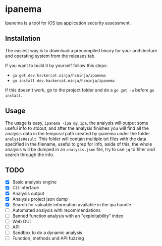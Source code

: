 # ipanema

Ipanema is a tool for iOS ipa application security assessment.

## Installation

The easiest way is to download a precompiled binary for your architecture and operating system from the releases tab.

If you want to build it by yourself follow this steps:

* `go get dev.hackercat.ninja/hcninja/ipanema`
* `go install dev.hackercat.ninja/hcninja/ipanema`

If this doesn't work, go to the project folder and do a `go get -u` before `go install`.

## Usage

The usage is easy, `ipanema -ipa my.ipa`, the analysis will output some useful info to stdout, and after the analysis finishes you will find all the analysis data in the temporal path created by ipanema under the folder `analysisResult`. This folder will contain multiple txt files with the data specified in the filename, useful to grep for info, aside of this, the whole analysis will be dumped in an `analysis.json` file, try to use `jq` to filter and search through the info.

## TODO

* [x] Basic analysis engine
* [x] CLI interface
* [x] Analysis output
* [x] Analysis project json dump
* [x] Search for valuable information available in the ipa bundle
* [ ] Automated analysis with recommendations
* [ ] Banned function analysis with an "exploitability" index
* [ ] Web GUI
* [ ] API
* [ ] Sandbox to do a dynamic analysis
* [ ] Function, methods and API fuzzing